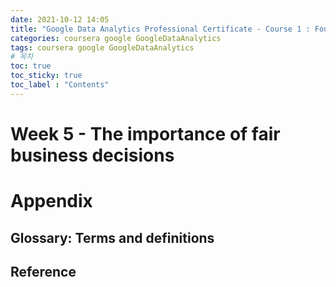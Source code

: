 ```yaml
---
date: 2021-10-12 14:05
title: "Google Data Analytics Professional Certificate - Course 1 : Foundations: Data, Data, Everywhere - week 5"
categories: coursera google GoogleDataAnalytics
tags: coursera google GoogleDataAnalytics
# 목차
toc: true  
toc_sticky: true 
toc_label : "Contents"
---
```


# Week 5 - The importance of fair business decisions


# Appendix
## Glossary: Terms and definitions


## Reference